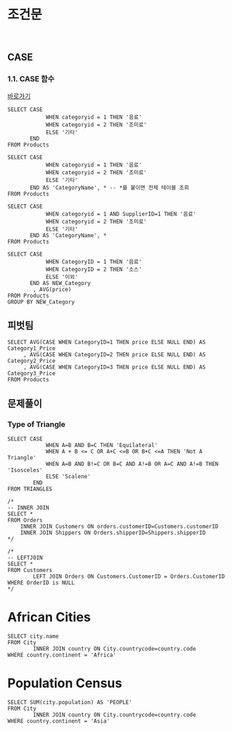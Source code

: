 # 조건문

<br/>

## CASE

### 1.1. CASE 함수

[바로가기](https://www.w3schools.com/sql/trysql.asp?filename=trysql_select_all)

```mysql
SELECT CASE
			WHEN categoryid = 1 THEN '음료'
            WHEN categoryid = 2 THEN '조미료'
            ELSE '기타'
       END
FROM Products
```





```mysql
SELECT CASE
			WHEN categoryid = 1 THEN '음료'
            WHEN categoryid = 2 THEN '조미료' 
            ELSE '기타'
       END AS 'CategoryName', * -- *를 붙이면 전체 테이블 조회
FROM Products
```





```mysql
SELECT CASE
			WHEN categoryid = 1 AND SupplierID=1 THEN '음료'
            WHEN categoryid = 2 THEN '조미료' 
            ELSE '기타'
       END AS 'CategoryName', *
FROM Products
```





```mysql
SELECT CASE
			WHEN CategoryID = 1 THEN '음료'
            WHEN CategoryID = 2 THEN '소스'
            ELSE '이외'
       END AS NEW_Category
		, AVG(price)
FROM Products
GROUP BY NEW_Category
```





## 피벗팀

```mysql
SELECT AVG(CASE WHEN CategoryID=1 THEN price ELSE NULL END) AS Category1_Price
	 , AVG(CASE WHEN CategoryID=2 THEN price ELSE NULL END) AS Category2_Price
     , AVG(CASE WHEN CategoryID=3 THEN price ELSE NULL END) AS Category3_Price
FROM Products
```









## 문제풀이



### Type of Triangle



```mysql
SELECT CASE
            WHEN A=B AND B=C THEN 'Equilateral'
            WHEN A + B <= C OR A+C <=B OR B+C <=A THEN 'Not A Triangle'
            WHEN A=B AND B!=C OR B=C AND A!=B OR A=C AND A!=B THEN 'Isosceles'
            ELSE 'Scalene'
        END
FROM TRIANGLES
```







```mysql
/*
-- INNER JOIN
SELECT * 
FROM Orders
	INNER JOIN Customers ON orders.customerID=Customers.customerID
    INNER JOIN Shippers ON Orders.shipperID=Shippers.shipperID
*/

/*
-- LEFTJOIN
SELECT * 
FROM Customers
		LEFT JOIN Orders ON Customers.CustomerID = Orders.CustomerID
WHERE OrderID is NULL
*/
```





# African Cities

```mysql
SELECT city.name
FROM City
        INNER JOIN country ON City.countrycode=country.code
WHERE country.continent = 'Africa'
```





# Population Census

```mysql
SELECT SUM(city.population) AS 'PEOPLE'
FROM City
        INNER JOIN country ON City.countrycode=country.code
WHERE country.continent = 'Asia'
```

